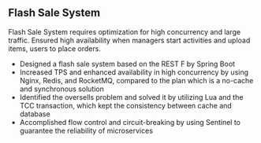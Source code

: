 ## Flash Sale System
Flash Sale System requires optimization for high concurrency and large traffic. Ensured high availability when managers start activities and upload items, users to place orders.
- Designed a flash sale system based on the REST F by Spring Boot
- Increased TPS and enhanced availability in high concurrency by using Nginx, Redis, and RocketMQ, compared to the plan which is a no-cache and synchronous solution
- Identified the oversells problem and solved it by utilizing Lua and the TCC transaction, which kept the consistency between cache and database
- Accomplished flow control and circuit-breaking by using Sentinel to guarantee the reliability of microservices
